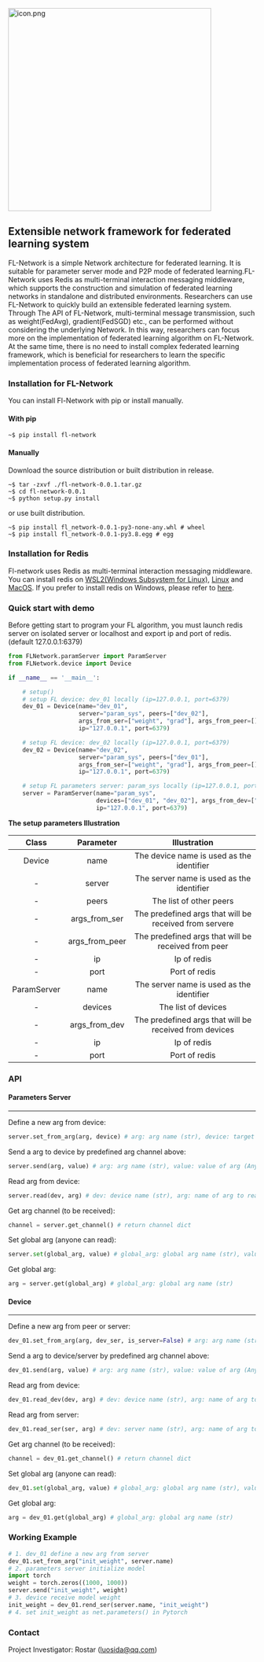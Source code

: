<img title="" src="./icon.png" alt="icon.png" data-align="center" width="413">

## Extensible network framework for federated learning system

FL-Network is a simple Network architecture for federated learning. It is suitable for parameter server mode and P2P mode of federated learning.FL-Network uses Redis as multi-terminal interaction messaging middleware, which supports the construction and simulation of federated learning networks in standalone and distributed environments. Researchers can use FL-Network to quickly build an extensible federated learning system. Through The API of FL-Network, multi-terminal message transmission, such as weight(FedAvg), gradient(FedSGD) etc., can be performed without considering the underlying Network. In this way, researchers can focus more on the implementation of federated learning algorithm on FL-Network. At the same time, there is no need to install complex federated learning framework, which is beneficial for researchers to learn the specific implementation process of federated learning algorithm.

### Installation for FL-Network

You can install Fl-Network with pip or install manually.

#### With pip

```shell
~$ pip install fl-network
```

#### Manually

Download the source distribution or built distribution in release.

```shell
~$ tar -zxvf ./fl-network-0.0.1.tar.gz
~$ cd fl-network-0.0.1
~$ python setup.py install
```

or use built distribution.

```shell
~$ pip install fl_network-0.0.1-py3-none-any.whl # wheel
~$ pip install fl_network-0.0.1-py3.8.egg # egg
```

### Installation for Redis

Fl-network uses Redis as multi-terminal interaction messaging middleware. You can install redis on [WSL2(Windows Subsystem for Linux)](https://redis.io/docs/getting-started/installation/install-redis-on-windows/), [Linux](https://redis.io/docs/getting-started/installation/install-redis-on-linux/) and [MacOS](https://redis.io/docs/getting-started/installation/install-redis-on-mac-os/). If you prefer to install redis on Windows, please refer to [here](https://github.com/MicrosoftArchive/redis/releases).

### Quick start with demo

Before getting start to program your FL algorithm, you must launch redis server on isolated server or localhost and export ip and port of redis. (default 127.0.0.1:6379)

```python
from FLNetwork.paramServer import ParamServer
from FLNetwork.device import Device

if __name__ == '__main__':

    # setup()
    # setup FL device: dev_01 locally (ip=127.0.0.1, port=6379) 
    dev_01 = Device(name="dev_01",
                    server="param_sys", peers=["dev_02"],
                    args_from_ser=["weight", "grad"], args_from_peer=[],
                    ip="127.0.0.1", port=6379)

    # setup FL device: dev_02 locally (ip=127.0.0.1, port=6379) 
    dev_02 = Device(name="dev_02",
                    server="param_sys", peers=["dev_01"],
                    args_from_ser=["weight", "grad"], args_from_peer=[],
                    ip="127.0.0.1", port=6379)

    # setup FL parameters server: param_sys locally (ip=127.0.0.1, port=6379) 
    server = ParamServer(name="param_sys", 
                         devices=["dev_01", "dev_02"], args_from_dev=["weight", "grad"],
                         ip="127.0.0.1", port=6379)
```

**The setup parameters Illustration**

| Class       | Parameter      | Illustration                                            |
|:-----------:|:--------------:|:-------------------------------------------------------:|
| Device      | name           | The device name is used as the identifier               |
| -           | server         | The server name is used as the identifier               |
| -           | peers          | The list of other peers                                 |
| -           | args_from_ser  | The  predefined args that will be received from servere |
| -           | args_from_peer | The  predefined args that will be received from peer    |
| -           | ip             | Ip of redis                                             |
| -           | port           | Port of redis                                           |
| ParamServer | name           | The server name is used as the identifier               |
| -           | devices        | The list of devices                                     |
| -           | args_from_dev  | The  predefined args that will be received from devices |
| -           | ip             | Ip of redis                                             |
| -           | port           | Port of redis                                           |

### API

#### Parameters Server

---

Define a new arg from device:

```python
server.set_from_arg(arg, device) # arg: arg name (str), device: target device name (str)
```

Send a arg to device by predefined arg channel above:

```python
server.send(arg, value) # arg: arg name (str), value: value of arg (Any)
```

Read arg from device:

```python
server.read(dev, arg) # dev: device name (str), arg: name of arg to read (str)
```

Get arg channel (to be received):

```python
channel = server.get_channel() # return channel dict
```

Set global arg (anyone can read):

```python
server.set(global_arg, value) # global_arg: global arg name (str), value: value of arg (Any)
```

Get global arg:

```python
arg = server.get(global_arg) # global_arg: global arg name (str)
```

#### Device

---

Define a new arg from peer or server:

```python
dev_01.set_from_arg(arg, dev_ser, is_server=False) # arg: arg name (str), dev_ser: target device/server name (str)
```

Send a arg to device/server by predefined arg channel above:

```python
dev_01.send(arg, value) # arg: arg name (str), value: value of arg (Any)
```

Read arg from device:

```python
dev_01.read_dev(dev, arg) # dev: device name (str), arg: name of arg to read (str)
```

Read arg from server:

```python
dev_01.read_ser(ser, arg) # dev: server name (str), arg: name of arg to read (str)
```

Get arg channel (to be received):

```python
channel = dev_01.get_channel() # return channel dict
```

Set global arg (anyone can read):

```python
dev_01.set(global_arg, value) # global_arg: global arg name (str), value: value of arg (Any)
```

Get global arg:

```python
arg = dev_01.get(global_arg) # global_arg: global arg name (str)
```

### Working Example

```python
# 1. dev_01 define a new arg from server
dev_01.set_from_arg("init_weight", server.name)
# 2. parameters server initialize model
import torch
weight = torch.zeros((1000, 1000))
server.send("init_weight", weight)
# 3. device receive model weight
init_weight = dev_01.rend_ser(server.name, "init_weight")
# 4. set init_weight as net.parameters() in Pytorch
```

### Contact

Project Investigator: Rostar (luosida@qq.com)

